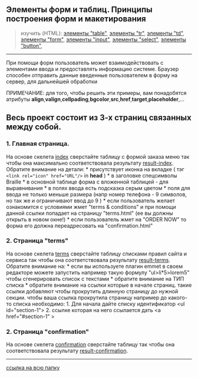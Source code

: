 ## Элементы форм и таблиц. Принципы построения форм и макетирования

> изучить (HTML):
[элементы "table"](http://htmlbook.ru/html/table),
[элементы "tr"](http://htmlbook.ru/html/tr),
[элементы "td"](http://htmlbook.ru/html/td),
[элементы "form"](http://htmlbook.ru/html/form),
[элементы "input"](http://htmlbook.ru/html/input),
[элементы "select"](http://htmlbook.ru/html/select),
[элементы "button"](http://htmlbook.ru/html/button),


---

При помощи форм пользователь может взаимодействовать с элементами ввода и предоставлять информацию системе. Браузер способен отправить данные введенные пользователем в форму на сервер, для дальнейшей обработки

ПРИМЕЧАНИЕ: для того, чтобы решить эти примеры, вам понадобятся атрибуты **align**,**valign**,**cellpading**,**bgcolor**,**src**,**href**,**target**,**placeholder**,...

## Весь проект состоит из 3-х страниц связанных между собой.
### 1. Главная страница.
На основе скелета [index](index.html) сверстайте таблицу с формой заказа меню так чтобы она максимально соответствовала результату [result-index](result-index.png). Обратите внимание на детали:
    * присутствует иконка на вкладке ( тэг ```<link rel="icon" href="URL"/>``` in **head** )
    * в заголовке спецсимволы Braille
    * в основной таблице форма с вложенной таблицей - для выравнивания
    * в полях ввода есть подсказка серым цветом
    * поля для ввода не только меньше размера (напр номер телефона - 9 символов, но так же и ограничивают ввод до 9 )
    * если пользователь желает ознакомится с условиями жмет "terms & conditions" и при помощи данной ссылки попадает на страницу "terms.html" (ее вы должны открыть в новом окне!)
    * если пользователь жмет на "ORDER NOW" то форма его должна переадресовать на "confirmation.html"
### 2. Страница "terms"
На основе скелета [terms](terms.html) сверстайте таблицу списками правил сайта и сервиса так чтобы она соответствовала результату [result-terms](result-terms.png). Обратите внимание на:
    * если вы используете плагин emmet в своем редакторе можете запустить например такую формулу "ul>li*5>lorem5" чтобы сгенерировать список с текстами
    * обратите внимание на ТИП списка
    * обратите внимание на ссылки которые в начале страниц. такие ссылки добавляют чтобы прокрутить длинную страницу до нужной секции. чтобы ваша ссылка прокрутила страницу например до какого-то списка необходимо:
        1. Для начала дайте списку идентификатор &lt;ul id="section-1"&gt;
        2. ссылке которая на него ссылается дать &lt;a href="#section-1" &gt;


### 2. Страница "confirmation"
На основе скелета [confirmation](confirmation.html) сверстайте таблицу так чтобы она соответствовала результату [result-confirmation](result-confirmation.png).

---

[ссылка на всю папку](./)